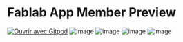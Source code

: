 # Fablab App Member Preview

[![Ouvrir avec Gitpod](https://gitpod.io/button/open-in-gitpod.svg)](https://gitpod.io/#https://github.com/EAFC-Uccle-PROJINT-S1-2122/projet-group-f)
![image](https://user-images.githubusercontent.com/26905458/147538320-9dbd24f3-bfe3-49f5-9c03-05ee11776d5d.png)
![image](https://user-images.githubusercontent.com/26905458/147538512-bdccedad-9fe5-481b-aab1-5a8583ee8e50.png)
![image](https://user-images.githubusercontent.com/26905458/147852360-2067989c-4718-4ace-ad51-d6e21e351d21.png)
![image](https://user-images.githubusercontent.com/26905458/147852372-19a3c1a6-05f9-4b56-b95c-7c1ed99120c8.png)

